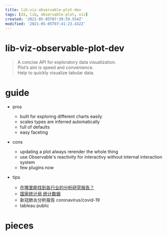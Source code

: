 ```yaml
---
title: lib-viz-observable-plot-dev
tags: [d3, lib, observable-plot, viz]
created: '2021-05-05T07:39:59.554Z'
modified: '2021-05-05T07:41:23.432Z'
---
```


# lib-viz-observable-plot-dev

> A concise API for exploratory data visualization.  
> Plot’s aim is speed and convenience.  
> Help to quickly visualize tabular data.

# guide
- pros
  - built for exploring different charts easily
  - scales types are inferred automatically
  - full of defaults
  - easy faceting

- cons
  - updating a plot always rerender the whole thing
  - use Observable's reactivity for interactivy without internal interaction system
  - few plugins now

- tips
  - [在哪里能找到各行业的分析研究报告？](https://www.zhihu.com/question/19766160)
  - [国家统计局 统计数据](http://www.stats.gov.cn/tjsj/)
  - 新冠肺炎分析报告 coronavirus/covid-19
  - tableau public
# pieces
